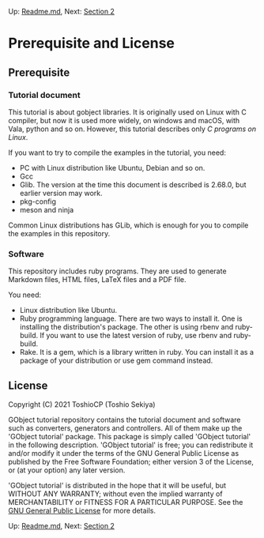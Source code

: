 Up: [Readme.md](../Readme.md),  Next: [Section 2](sec2.md)

# Prerequisite and License

## Prerequisite

### Tutorial document

This tutorial is about gobject libraries.
It is originally used on Linux with C compiler, but now it is used more widely, on windows and macOS, with Vala, python and so on.
However, this tutorial describes only _C programs on Linux_.

If you want to try to compile the examples in the tutorial, you need:

- PC with Linux distribution like Ubuntu, Debian and so on.
- Gcc
- Glib. The version at the time this document is described is 2.68.0, but earlier version may work.
- pkg-config
- meson and ninja

Common Linux distributions has GLib, which is enough for you to compile the examples in this repository.

### Software

This repository includes ruby programs.
They are used to generate Markdown files, HTML files, LaTeX files and a PDF file.

You need:

- Linux distribution like Ubuntu.
- Ruby programming language.
There are two ways to install it.
One is installing the distribution's package.
The other is using rbenv and ruby-build.
If you want to use the latest version of ruby, use rbenv and ruby-build.
- Rake.
It is a gem, which is a library written in ruby.
You can install it as a package of your distribution or use gem command instead.

## License

Copyright (C) 2021  ToshioCP (Toshio Sekiya)

GObject tutorial repository contains the tutorial document and software such as converters, generators and controllers.
All of them make up the 'GObject tutorial' package.
This package is simply called 'GObject tutorial' in the following description.
'GObject tutorial' is free; you can redistribute it and/or modify it under the terms of the GNU General Public License
as published by the Free Software Foundation; either version 3 of the License, or (at your option) any later version.

'GObject tutorial' is distributed in the hope that it will be useful,
but WITHOUT ANY WARRANTY; without even the implied warranty of MERCHANTABILITY or FITNESS FOR A PARTICULAR PURPOSE.
See the [GNU General Public License](https://www.gnu.org/licenses/gpl-3.0.html) for more details.


Up: [Readme.md](../Readme.md),  Next: [Section 2](sec2.md)

